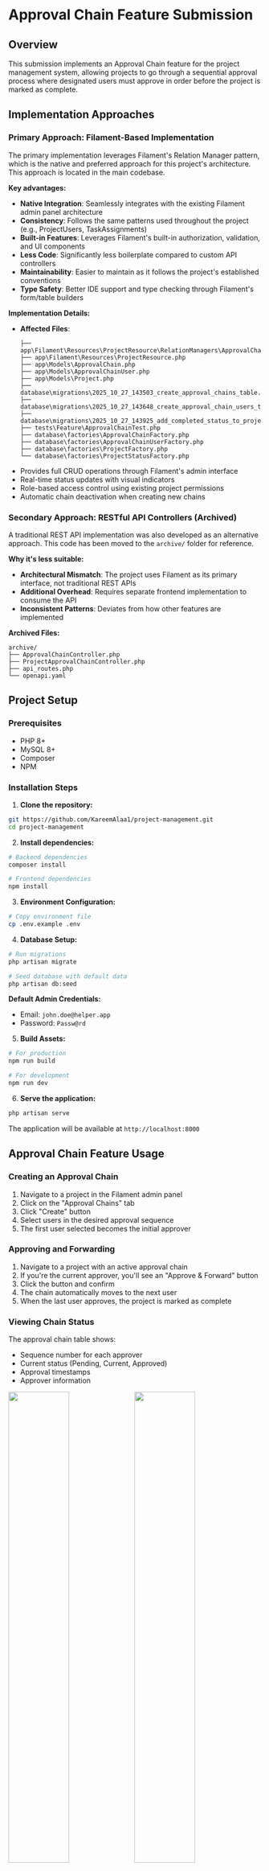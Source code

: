 # Approval Chain Feature Submission

## Overview

This submission implements an Approval Chain feature for the project management system, allowing projects to go through a sequential approval process where designated users must approve in order before the project is marked as complete.

## Implementation Approaches

### Primary Approach: Filament-Based Implementation

The primary implementation leverages Filament's Relation Manager pattern, which is the native and preferred approach for this project's architecture. This approach is located in the main codebase.

**Key advantages:**

- **Native Integration**: Seamlessly integrates with the existing Filament admin panel architecture
- **Consistency**: Follows the same patterns used throughout the project (e.g., ProjectUsers, TaskAssignments)
- **Built-in Features**: Leverages Filament's built-in authorization, validation, and UI components
- **Less Code**: Significantly less boilerplate compared to custom API controllers
- **Maintainability**: Easier to maintain as it follows the project's established conventions
- **Type Safety**: Better IDE support and type checking through Filament's form/table builders

**Implementation Details:**

- **Affected Files**: 
    ```
    ├── app\Filament\Resources\ProjectResource\RelationManagers\ApprovalChainsRelationManager.php
    ├── app\Filament\Resources\ProjectResource.php
    ├── app\Models\ApprovalChain.php
    ├── app\Models\ApprovalChainUser.php
    ├── app\Models\Project.php
    ├── database\migrations\2025_10_27_143503_create_approval_chains_table.php
    ├── database\migrations\2025_10_27_143648_create_approval_chain_users_table.php
    ├── database\migrations\2025_10_27_143925_add_completed_status_to_project_statuses.php
    ├── tests\Feature\ApprovalChainTest.php
    ├── database\factories\ApprovalChainFactory.php
    ├── database\factories\ApprovalChainUserFactory.php
    ├── database\factories\ProjectFactory.php
    └── database\factories\ProjectStatusFactory.php
    ```
- Provides full CRUD operations through Filament's admin interface
- Real-time status updates with visual indicators
- Role-based access control using existing project permissions
- Automatic chain deactivation when creating new chains

### Secondary Approach: RESTful API Controllers (Archived)

A traditional REST API implementation was also developed as an alternative approach. This code has been moved to the `archive/` folder for reference.

**Why it's less suitable:**

- **Architectural Mismatch**: The project uses Filament as its primary interface, not traditional REST APIs
- **Additional Overhead**: Requires separate frontend implementation to consume the API
- **Inconsistent Patterns**: Deviates from how other features are implemented

**Archived Files:**
```
archive/
├── ApprovalChainController.php
├── ProjectApprovalChainController.php
├── api_routes.php
└── openapi.yaml
```

## Project Setup

### Prerequisites

- PHP 8+
- MySQL 8+
- Composer
- NPM

### Installation Steps

1. **Clone the repository:**

```bash
git https://github.com/KareemAlaa1/project-management.git
cd project-management
```

2. **Install dependencies:**

```bash
# Backend dependencies
composer install

# Frontend dependencies
npm install
```

3. **Environment Configuration:**

```bash
# Copy environment file
cp .env.example .env
```

4. **Database Setup:**

```bash
# Run migrations
php artisan migrate

# Seed database with default data
php artisan db:seed
```

**Default Admin Credentials:**
- Email: `john.doe@helper.app`
- Password: `Passw@rd`

5. **Build Assets:**

```bash
# For production
npm run build

# For development
npm run dev
```

6. **Serve the application:**

```bash
php artisan serve
```

The application will be available at `http://localhost:8000`

## Approval Chain Feature Usage

### Creating an Approval Chain

1. Navigate to a project in the Filament admin panel
2. Click on the "Approval Chains" tab
3. Click "Create" button
4. Select users in the desired approval sequence
5. The first user selected becomes the initial approver

### Approving and Forwarding

1. Navigate to a project with an active approval chain
2. If you're the current approver, you'll see an "Approve & Forward" button
3. Click the button and confirm
4. The chain automatically moves to the next user
5. When the last user approves, the project is marked as complete

### Viewing Chain Status

The approval chain table shows:
- Sequence number for each approver
- Current status (Pending, Current, Approved)
- Approval timestamps
- Approver information

<img src="github-contents/27.jpg" width="49%"></img> 
<img src="github-contents/28.jpg" width="49%"></img> 
<img src="github-contents/29.jpg" width="49%"></img> 
<img src="github-contents/30.jpg" width="49%"></img> 
<img src="github-contents/31.jpg" width="49%"></img> 
<img src="github-contents/32.jpg" width="49%"></img> 
<img src="github-contents/33.jpg" width="49%"></img> 
<img src="github-contents/34.jpg" width="49%"></img> 

### Permissions

- **Create/Delete Chains**: Project owners and managers
- **View Chains**: Project owners, managers, and chain participants
- **Approve**: Only the current approver in sequence

## Database Schema

### New Tables

**approval_chains**
```sql
- id (primary key)
- project_id (foreign key to projects)
- created_by (foreign key to users)
- is_active (boolean)
- created_at, updated_at
```

**approval_chain_users**
```sql
- id (primary key)
- approval_chain_id (foreign key to approval_chains)
- user_id (foreign key to users)
- sequence (integer, approval order)
- is_current (boolean)
- approved_at (timestamp, nullable)
- approved_by (foreign key to users, nullable)
- created_at, updated_at
```

### Relationships

- Project `hasMany` ApprovalChain
- ApprovalChain `belongsTo` Project
- ApprovalChain `hasMany` ApprovalChainUser
- ApprovalChainUser `belongsTo` User
- ApprovalChainUser `belongsTo` ApprovalChain

## Testing

Run the feature tests:

```bash
php artisan test --filter ApprovalChain --coverage-html coverage-report
```

**Test Coverage:**

- ✓ Creating approval chains
- ✓ Validating unique users in chain
- ✓ Sequential approval flow
- ✓ Automatic project completion on final approval
- ✓ Authorization checks
- ✓ Chain deactivation on new chain creation

<img src="github-contents/35.jpg" width="49%"></img> 
<img src="github-contents/36.jpg" width="49%"></img> 
## API Documentation

While the primary implementation uses Filament, API endpoints are available through Filament's built-in API. The archived REST API controllers include full OpenAPI/Swagger documentation for reference.

<img src="github-contents/37.jpg" width="99%"></img> 


